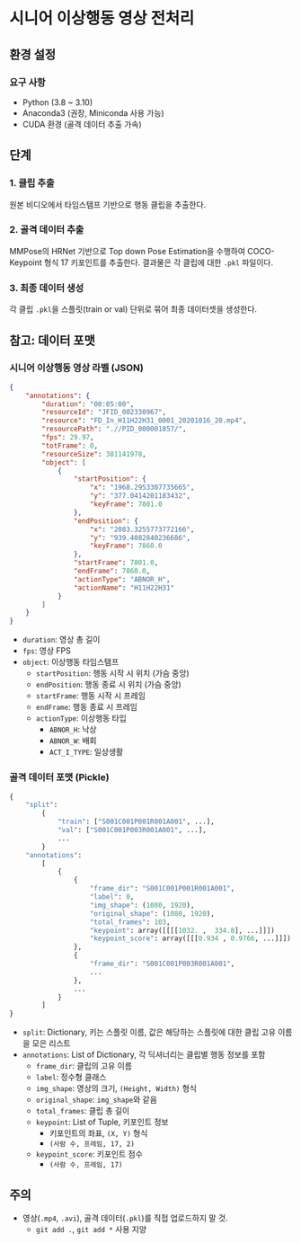 # 시니어 이상행동 영상 전처리

## 환경 설정

### 요구 사항

- Python (3.8 ~ 3.10)
- Anaconda3 (권장, Miniconda 사용 가능)
- CUDA 환경 (골격 데이터 추출 가속)

## 단계

### 1. 클립 추출

원본 비디오에서 타임스탬프 기반으로 행동 클립을 추출한다. 

### 2. 골격 데이터 추출

MMPose의 HRNet 기반으로 Top down Pose Estimation을 수행하여 COCO-Keypoint 형식 17 키포인트를 추출한다. 결과물은 각 클립에 대한 `.pkl` 파일이다.

### 3. 최종 데이터 생성

각 클립 `.pkl`을 스플릿(train or val) 단위로 묶어 최종 데이터셋을 생성한다.

## 참고: 데이터 포맷

### 시니어 이상행동 영상 라벨 (JSON)

```json
{
	"annotations": {
		"duration": "00:05:00",
		"resourceId": "JFID_002330967",
		"resource": "FD_In_H11H22H31_0001_20201016_20.mp4",
		"resourcePath": ".//PID_000001857/",
		"fps": 29.97,
		"totFrame": 0,
		"resourceSize": 381141978,
		"object": [
			{
				"startPosition": {
					"x": "1968.2953307735665",
					"y": "377.0414201183432",
					"keyFrame": 7801.0
				},
				"endPosition": {
					"x": "2083.3255773772166",
					"y": "939.4082840236686",
					"keyFrame": 7860.0
				},
				"startFrame": 7801.0,
				"endFrame": 7860.0,
				"actionType": "ABNOR_H",
				"actionName": "H11H22H31"
			}
		]
	}
}
```

- `duration`: 영상 총 길이
- `fps`: 영상 FPS
- `object`: 이상행동 타임스탬프
  - `startPosition`: 행동 시작 시 위치 (가슴 중앙)
  - `endPosition`: 행동 종료 시 위치 (가슴 중앙)
  - `startFrame`: 행동 시작 시 프레임
  - `endFrame`: 행동 종료 시 프레임
  - `actionType`: 이상행동 타입
    - `ABNOR_H`: 낙상
    - `ABNOR_W`: 배회
    - `ACT_I_TYPE`: 일상생활

### 골격 데이터 포맷 (Pickle)

```python
{
    "split":
        {
            "train": ["S001C001P001R001A001", ...],
            "val": ["S001C001P003R001A001", ...],
            ...
        }
    "annotations":
        [
            {
                {
                    "frame_dir": "S001C001P001R001A001",
                    "label": 0,
                    "img_shape": (1080, 1920),
                    "original_shape": (1080, 1920),
                    "total_frames": 103,
                    "keypoint": array([[[[1032. ,  334.8], ...]]])
                    "keypoint_score": array([[[0.934 , 0.9766, ...]]])
                },
                {
                    "frame_dir": "S001C001P003R001A001",
                    ...
                },
                ...
            }
        ]
}
```

- `split`: Dictionary, 키는 스플릿 이름, 값은 해당하는 스플릿에 대한 클립 고유 이름을 모은 리스트
- `annotations`: List of Dictionary, 각 딕셔너리는 클립별 행동 정보를 포함
  - `frame_dir`: 클립의 고유 이름
  - `label`: 정수형 클래스
  - `img_shape`: 영상의 크기, `(Height, Width)` 형식
  - `original_shape`: `img_shape`와 같음
  - `total_frames`: 클립 총 길이
  - `keypoint`: List of Tuple, 키포인트 정보
    - 키포인트의 좌표, `(X, Y)` 형식
    - `(사람 수, 프레임, 17, 2)`
  - `keypoint_score`: 키포인트 점수
    - `(사람 수, 프레임, 17)`

## 주의
- 영상(`.mp4`, `.avi`), 골격 데이터(`.pkl`)를 직접 업로드하지 말 것.
  - `git add .`, `git add *` 사용 지양